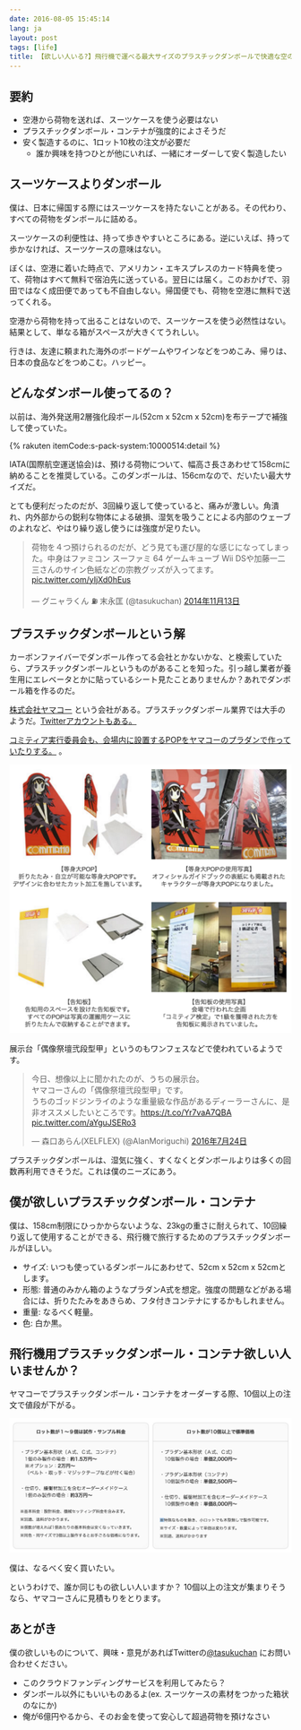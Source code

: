 ```yaml
---
date: 2016-08-05 15:45:14
lang: ja
layout: post
tags: [life]
title: 【欲しい人いる?】飛行機で運べる最大サイズのプラスチックダンボールで快適な空の旅
---
```

## 要約

- 空港から荷物を送れば、スーツケースを使う必要はない
- プラスチックダンボール・コンテナが強度的によさそうだ
- 安く製造するのに、1ロット10枚の注文が必要だ
    - 誰か興味を持つひとが他にいれば、一緒にオーダーして安く製造したい

## スーツケースよりダンボール

僕は、日本に帰国する際にはスーツケースを持たないことがある。その代わり、すべての荷物をダンボールに詰める。

スーツケースの利便性は、持って歩きやすいところにある。逆にいえば、持って歩かなければ、スーツケースの意味はない。

ぼくは、空港に着いた時点で、アメリカン・エキスプレスのカード特典を使って、荷物はすべて無料で宿泊先に送っている。翌日には届く。このおかげで、羽田ではなく成田便であっても不自由しない。帰国便でも、荷物を空港に無料で送ってくれる。

空港から荷物を持って出ることはないので、スーツケースを使う必然性はない。結果として、単なる箱がスペースが大きくてうれしい。

行きは、友達に頼まれた海外のボードゲームやワインなどをつめこみ、帰りは、日本の食品などをつめこむ。ハッピー。

## どんなダンボール使ってるの？

以前は、海外発送用2層強化段ボール(52cm x 52cm x 52cm)を布テープで補強して使っていた。

{% rakuten itemCode:s-pack-system:10000514:detail %}

IATA(国際航空運送協会)は、預ける荷物について、幅高さ長さあわせて158cmに納めることを推奨している。このダンボールは、156cmなので、だいたい最大サイズだ。

とても便利だったのだが、3回繰り返して使っていると、痛みが激しい。角潰れ、内外部からの鋭利な物体による破損、湿気を吸うことによる内部のウェーブのよれなど、やはり繰り返し使うには強度が足りたい。

<blockquote class="twitter-tweet" data-lang="ja"><p lang="ja" dir="ltr">荷物を４つ預けられるのだが、どう見ても運び屋的な感じになってしまった。中身はファミコン スーファミ 64 ゲームキューブ Wii DSや加藤一二三さんのサイン色紙などの宗教グッズが入ってます。 <a href="http://t.co/yIjXd0hEus">pic.twitter.com/yIjXd0hEus</a></p>&mdash; グニャラくん ⛽ 末永匡 (@tasukuchan) <a href="https://twitter.com/tasukuchan/status/532772199065583616">2014年11月13日</a></blockquote>
<script async src="//platform.twitter.com/widgets.js" charset="utf-8"></script>

## プラスチックダンボールという解

カーボンファイバーでダンボール作ってる会社とかないかな、と検索していたら、プラスチックダンボールというものがあることを知った。引っ越し業者が養生用にエレベータとかに貼っているシート見たことありませんか？あれでダンボール箱を作るのだ。

[株式会社ヤマコー](http://www.yamakoh.com/index.html) という会社がある。プラスチックダンボール業界では大手のようだ。[Twitterアカウントもある。](https://twitter.com/pladan_yamakoh)

[コミティア実行委員会も、会場内に設置するPOPをヤマコーのプラダンで作っていたりする。](http://www.yamakoh.com/event/comitia_01.html) 。

![ヤマコーコミティア事例](/assets/images/entry/2016-08-05/yamako-comitia.png)

展示台「偶像祭壇弐段型甲」というのもワンフェスなどで使われているようです。

<blockquote class="twitter-tweet" data-lang="ja"><p lang="ja" dir="ltr">今日、想像以上に聞かれたのが、うちの展示台。<br>ヤマコーさんの「偶像祭壇弐段型甲」です。<br>うちのゴッドジンライのような重量級な作品があるディーラーさんに、是非オススメしたいところです。<a href="https://t.co/Yr7vaA7QBA">https://t.co/Yr7vaA7QBA</a> <a href="https://t.co/aYguJSERo3">pic.twitter.com/aYguJSERo3</a></p>&mdash; 森口あらん(XELFLEX) (@AlanMoriguchi) <a href="https://twitter.com/AlanMoriguchi/status/757171039877013504">2016年7月24日</a></blockquote>
<script async src="//platform.twitter.com/widgets.js" charset="utf-8"></script>

プラスチックダンボールは、湿気に強く、すくなくとダンボールよりは多くの回数再利用できそうだ。これは僕のニーズにあう。　

## 僕が欲しいプラスチックダンボール・コンテナ

僕は、158cm制限にひっかからないような、23kgの重さに耐えられて、10回繰り返して使用することができる、飛行機で旅行するためのプラスチックダンボールがほしい。

- サイズ: いつも使っているダンボールにあわせて、52cm x 52cm x 52cmとします。
- 形態: 普通のみかん箱のようなプラダンA式を想定。強度の問題などがある場合には、折りたたみをあきらめ、フタ付きコンテナにするかもしれません。
- 重量: なるべく軽量。
- 色: 白か黒。

## 飛行機用プラスチックダンボール・コンテナ欲しい人いませんか？

ヤマコーでプラスチックダンボール・コンテナをオーダーする際、10個以上の注文で値段が下がる。

![ヤマコー個数別単価](/assets/images/entry/2016-08-05/yamako-lot.png)

僕は、なるべく安く買いたい。

というわけで、誰か同じもの欲しい人いますか？ 10個以上の注文が集まりそうなら、ヤマコーさんに見積もりをとります。

## あとがき

僕の欲しいものについて、興味・意見があればTwitterの[@tasukuchan](https:///twitter.com/tasukuchan/) にお問い合わせください。

- このクラウドファンディングサービスを利用してみたら？
- ダンボール以外にもいいものあるよ(ex. スーツケースの素材をつかった箱状のなにか)
- 俺が6億円やるから、そのお金を使って安心して超過荷物を預けなさい
